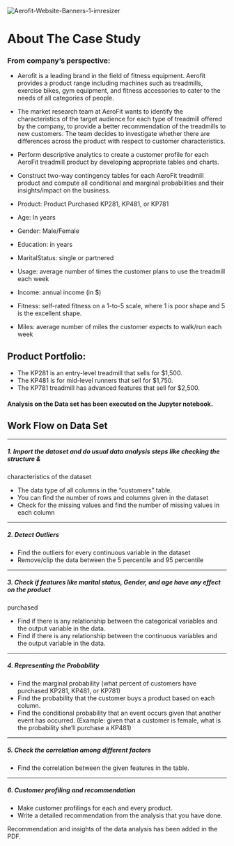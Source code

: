 ![Aerofit-Website-Banners-1-imresizer](https://github.com/Dhruv19468/Python_Data_analysis_Project/assets/172881376/436e1f1e-4eff-42d1-b0f0-7ec10f202964)

# About The Case Study

### From company’s perspective:
* Aerofit is a leading brand in the field of fitness equipment. Aerofit provides a product
range including machines such as treadmills, exercise bikes, gym equipment, and
fitness accessories to cater to the needs of all categories of people.
* The market research team at AeroFit wants to identify the characteristics of the target
audience for each type of treadmill offered by the company, to provide a better
recommendation of the treadmills to new customers. The team decides to investigate
whether there are differences across the product with respect to customer
characteristics.
* Perform descriptive analytics to create a customer profile for each AeroFit treadmill
product by developing appropriate tables and charts.
* Construct two-way contingency tables for each AeroFit treadmill product and compute
all conditional and marginal probabilities and their insights/impact on the business.


* Product: Product Purchased KP281, KP481, or KP781
* Age: In years
* Gender: Male/Female
* Education: in years
* MaritalStatus: single or partnered
* Usage: average number of times the customer plans to use the treadmill each week
* Income: annual income (in $)
* Fitness: self-rated fitness on a 1-to-5 scale, where 1 is poor shape and 5 is the
excellent shape.
* Miles: average number of miles the customer expects to walk/run each week

## Product Portfolio:
* The KP281 is an entry-level treadmill that sells for $1,500.
* The KP481 is for mid-level runners that sell for $1,750.
* The KP781 treadmill has advanced features that sell for $2,500.


#### Analysis on the Data set has been executed on the Jupyter notebook.



## Work Flow on Data Set

______________________________________________________________________________
##### 1. Import the dataset and do usual data analysis steps like checking the structure &
characteristics of the dataset
* The data type of all columns in the “customers” table.
* You can find the number of rows and columns given in the dataset
* Check for the missing values and find the number of missing values in each
column


______________________________________________________________________________
##### 2. Detect Outliers
* Find the outliers for every continuous variable in the dataset
* Remove/clip the data between the 5 percentile and 95 percentile

______________________________________________________________________________
##### 3. Check if features like marital status, Gender, and age have any effect on the product
purchased

* Find if there is any relationship between the categorical variables and the output
variable in the data.
* Find if there is any relationship between the continuous variables and the output
variable in the data.


______________________________________________________________________________
##### 4. Representing the Probability
* Find the marginal probability (what percent of customers have purchased
KP281, KP481, or KP781)
* Find the probability that the customer buys a product based on each column.
* Find the conditional probability that an event occurs given that another event has
occurred. (Example: given that a customer is female, what is the probability
she’ll purchase a KP481)


______________________________________________________________________________
##### 5. Check the correlation among different factors
* Find the correlation between the given features in the table.

______________________________________________________________________________
##### 6. Customer profiling and recommendation
* Make customer profilings for each and every product.
* Write a detailed recommendation from the analysis that you have done.

Recommendation and insights of the data analysis has been added in the PDF.
